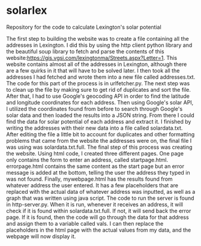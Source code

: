 # solarlex
Repository for the code to calculate Lexington's solar potential

The first step to building the website was to create a file containing all the addresses in Lexington. I did this by using the http client python library and the beautiful soup library to fetch and parse the contents of this website:https://gis.vgsi.com/lexingtonma/Streets.aspx?Letter=1. This website contains almost all of the addresses in Lexington, although there are a few quirks in it that will have to be solved later. I then took all the addresses I had fetched and wrote them into a new file called addresses.txt. The code for this part of the process is in urlfetcher.py. The next step was to clean up the file by making sure to get rid of duplicates and sort the file. After that, I had to use Google's geocoding API in order to find the latitude and longitude coordinates for each address. Then using Google's solar API, I utilized the coordinates found from before to search through Google's solar data and then loaded the results into a JSON string. From there I could find the data for solar potential of each address and extract it. I finished by writing the addresses with their new data into a file called solardata.txt. After editing the file a little bit to account for duplicates and other formatting problems that came from the website the addresses were on, the final file I was using was solardata.txt.full. The final step of this process was creating the website. Using html code, I created three different pages. One page only contains the form to enter an address, called startpage.html. errorpage.html contains the same content as the start page but an error message is added at the bottom, telling the user the address they typed in was not found. Finally, mywebpage.html has the results found from whatever address the user entered. It has a few placeholders that are replaced with the actual data of whatever address was inputted, as well as a graph that was written using java script. The code to run the server is found in http-server.py. When it is run, whenever it receives an address, it will check if it is found within solardata.txt.full. If not, it will send back the error page. If it is found, then the code will go through the data for that address and assign them to a variable called vals. I can then replace the placeholders in the html page with the actual values from my data, and the webpage will now display it.
